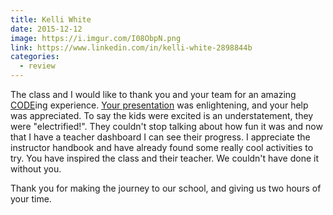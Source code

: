```yaml
---
title: Kelli White
date: 2015-12-12
image: https://i.imgur.com/I08ObpN.png
link: https://www.linkedin.com/in/kelli-white-2898844b
categories:
  - review
---
```


The class and I would like to thank you and your team for an amazing [CODE](https://hourofcode.com/us)ing experience. [Your presentation](https://fvcproductions.com/2015/12/07/hour-of-code-2015/) was enlightening, and your help was appreciated. To say the kids were excited is an understatement, they were "electrified!". They couldn't stop talking about how fun it was and now that I have a teacher dashboard I can see their progress. I appreciate the instructor handbook and have already found some really cool activities to try. You have inspired the class and their teacher. We couldn't have done it without you.

Thank you for making the journey to our school, and giving us two hours of your time.

